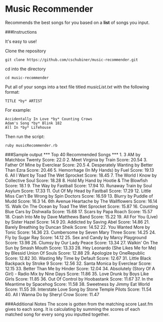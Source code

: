 Music Recommender
=================

Recommends the best songs for you based on a **list** of songs you input.

###Instructions

It's easy to use!

Clone the repository

    git clone https://github.com/cschubiner/music-recommender.git
cd into the directory

    cd music-recommender

Put all of your songs into a text file titled *musicList.txt* with the following format:
    
    TITLE *by* ARTIST

For example:

    Accidentally In Love *by* Counting Crows
    Adam's Song *by* Blink 182
    All In *by* Lifehouse

Then run the script:
    
    ruby musicRecommender.rb

###Sample output
    *** Top 40 Recommended Songs ***
    1. 3 AM by Matchbox Twenty	 Score: 22.0
    2. Meet Virginia by Train	 Score: 20.54
    3. Father Of Mine by Everclear	 Score: 20.5
    4. Desperately Wanting by Better Than Ezra	 Score: 20.46
    5. Hemorrhage (In My Hands) by Fuel	 Score: 19.13
    6. All I Want by Toad The Wet Sprocket	 Score: 18.45
    7. The World I Know by Collective Soul	 Score: 18.28
    8. Hold My Hand by Hootie & The Blowfish	 Score: 18.1
    9. The Way by Fastball	 Score: 17.94
    10. Runaway Train by Soul Asylum	 Score: 17.33
    11. Out Of My Head by Fastball	 Score: 17.29
    12. Little Miss Can't Be Wrong by Spin Doctors	 Score: 16.59
    13. Blurry by Puddle of Mudd	 Score: 16.3
    14. 6th Avenue Heartache by The Wallflowers	 Score: 16.14
    15. Walk On The Ocean by Toad The Wet Sprocket	 Score: 15.87
    16. Counting Blue Cars by Dishwalla	 Score: 15.68
    17. Scars by Papa Roach	 Score: 15.57
    18. Crash Into Me by Dave Matthews Band	 Score: 15.22
    19. All For You (Live) by Sister Hazel	 Score: 14.9
    20. Addicted by Saving Abel	 Score: 14.86
    21. Barely Breathing by Duncan Sheik	 Score: 14.52
    22. You Wanted More by Tonic	 Score: 14.36
    23. Cumbersome by Seven Mary Three	 Score: 14.25
    24. Fly by Sugar Ray	 Score: 14.12
    25. Sex and Candy by Marcy Playground	 Score: 13.98
    26. Clumsy by Our Lady Peace	 Score: 13.34
    27. Walkin' On The Sun by Smash Mouth	 Score: 13.33
    28. Hey Leonardo (She Likes Me for Me) by Blessid Union Of Souls	 Score: 12.88
    29. Apologize by OneRepublic	 Score: 12.82
    30. Wasting My Time by Default	 Score: 12.67
    31. Little Black Backpack by Stroke 9	 Score: 12.56
    32. Santa Monica by Everclear	 Score: 12.15
    33. Better Than Me by Hinder	 Score: 12.04
    34. Absolutely (Story Of A Girl) - Radio Mix by Nine Days	 Score: 11.86
    35. Love Drunk by Boys Like Girls	 Score: 11.85
    36. Out Of Control by Hoobastank	 Score: 11.67
    37. In the Meantime by Spacehog	 Score: 11.58
    38. Sweetness by Jimmy Eat World	 Score: 11.55
    39. Interstate Love Song by Stone Temple Pilots	 Score: 11.54
    40. All I Wanna Do by Sheryl Crow	 Score: 11.47
    
###Additional Notes
The score is gotten from the matching score Last.fm gives to each song. It is calculating by summing the scores of each matched song for every song you inputted together.
